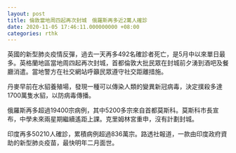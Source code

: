 ```yaml
---
layout: post
title: 倫敦當地周四起再次封城　俄羅斯再多近2萬人確診
date: 2020-11-05 17:46:11.000000000 +08:00
categories: rthk
---
```


英國的新型肺炎疫情反彈，過去一天再多492名確診者死亡，是5月中以來單日最多。英格蘭地區當地周四起再次封城，首都倫敦大批民眾在封城前夕湧到酒吧及餐廳消遣。當地警方在社交網站呼籲民眾遵守社交距離措施。

丹麥早前在水貂養殖場，發現一種可以傳染人類的變異新冠病毒，決定撲殺多達1700萬隻水貂，以防病毒傳播。

俄羅斯再多超過19400宗病例，其中5200多宗來自首都莫斯科。莫斯科市長宣布，中學未來兩星期繼續遙距上課。克里姆林宮重申，沒有計劃封城。

印度再多50210人確診，累積病例超過836萬宗。路透社報道，一款由印度政府資助的新型肺炎疫苗，最快明年二月面世。
